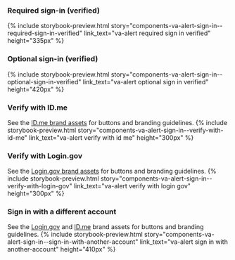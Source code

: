 ### Required sign-in (verified)
{% include storybook-preview.html story="components-va-alert-sign-in--required-sign-in-verified" link_text="va-alert required sign in verified" height="335px" %}

### Optional sign-in (verified)
{% include storybook-preview.html story="components-va-alert-sign-in--optional-sign-in-verified" link_text="va-alert optional sign in verified" height="420px" %}

### Verify with ID.me
See the [ID.me brand assets](https://developers.id.me/brand-assets) for buttons and branding guidelines.
{% include storybook-preview.html story="components-va-alert-sign-in--verify-with-id-me" link_text="va-alert verify with id me" height="300px" %}

### Verify with Login.gov
See the [Login.gov brand assets](https://developers.login.gov/user-experience/sign-in-sign-out/#design-your-applications-sign-in-and-sign-out-buttons) for buttons and branding guidelines.
{% include storybook-preview.html story="components-va-alert-sign-in--verify-with-login-gov" link_text="va-alert verify with login gov" height="300px" %}

### Sign in with a different account
See the [Login.gov](https://developers.login.gov/user-experience/sign-in-sign-out/#design-your-applications-sign-in-and-sign-out-buttons) and [ID.me](https://developers.id.me/brand-assets) brand assets for buttons and branding guidelines.
{% include storybook-preview.html story="components-va-alert-sign-in--sign-in-with-another-account" link_text="va-alert sign in with another-account" height="410px" %}
